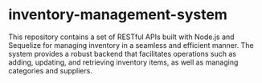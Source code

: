 # inventory-management-system
This repository contains a set of RESTful APIs built with Node.js and Sequelize for managing inventory in a seamless and efficient manner. The system provides a robust backend that facilitates operations such as adding, updating, and retrieving inventory items, as well as managing categories and suppliers.
